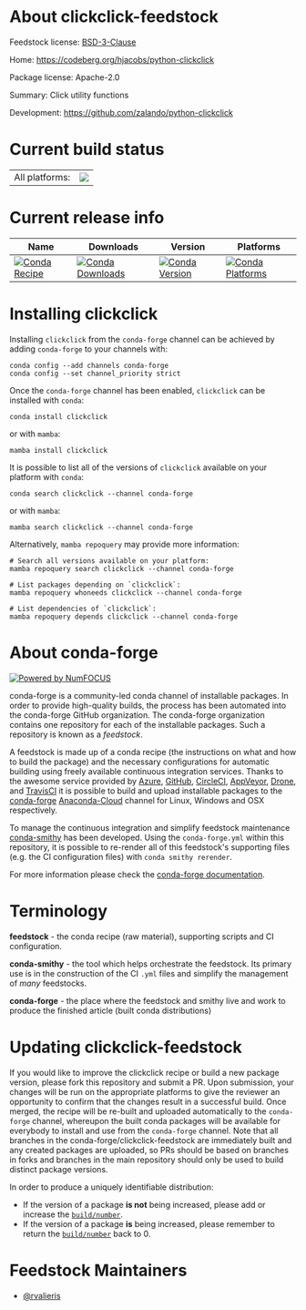 About clickclick-feedstock
==========================

Feedstock license: [BSD-3-Clause](https://github.com/conda-forge/clickclick-feedstock/blob/main/LICENSE.txt)

Home: https://codeberg.org/hjacobs/python-clickclick

Package license: Apache-2.0

Summary: Click utility functions

Development: https://github.com/zalando/python-clickclick

Current build status
====================


<table><tr><td>All platforms:</td>
    <td>
      <a href="https://dev.azure.com/conda-forge/feedstock-builds/_build/latest?definitionId=2828&branchName=main">
        <img src="https://dev.azure.com/conda-forge/feedstock-builds/_apis/build/status/clickclick-feedstock?branchName=main">
      </a>
    </td>
  </tr>
</table>

Current release info
====================

| Name | Downloads | Version | Platforms |
| --- | --- | --- | --- |
| [![Conda Recipe](https://img.shields.io/badge/recipe-clickclick-green.svg)](https://anaconda.org/conda-forge/clickclick) | [![Conda Downloads](https://img.shields.io/conda/dn/conda-forge/clickclick.svg)](https://anaconda.org/conda-forge/clickclick) | [![Conda Version](https://img.shields.io/conda/vn/conda-forge/clickclick.svg)](https://anaconda.org/conda-forge/clickclick) | [![Conda Platforms](https://img.shields.io/conda/pn/conda-forge/clickclick.svg)](https://anaconda.org/conda-forge/clickclick) |

Installing clickclick
=====================

Installing `clickclick` from the `conda-forge` channel can be achieved by adding `conda-forge` to your channels with:

```
conda config --add channels conda-forge
conda config --set channel_priority strict
```

Once the `conda-forge` channel has been enabled, `clickclick` can be installed with `conda`:

```
conda install clickclick
```

or with `mamba`:

```
mamba install clickclick
```

It is possible to list all of the versions of `clickclick` available on your platform with `conda`:

```
conda search clickclick --channel conda-forge
```

or with `mamba`:

```
mamba search clickclick --channel conda-forge
```

Alternatively, `mamba repoquery` may provide more information:

```
# Search all versions available on your platform:
mamba repoquery search clickclick --channel conda-forge

# List packages depending on `clickclick`:
mamba repoquery whoneeds clickclick --channel conda-forge

# List dependencies of `clickclick`:
mamba repoquery depends clickclick --channel conda-forge
```


About conda-forge
=================

[![Powered by
NumFOCUS](https://img.shields.io/badge/powered%20by-NumFOCUS-orange.svg?style=flat&colorA=E1523D&colorB=007D8A)](https://numfocus.org)

conda-forge is a community-led conda channel of installable packages.
In order to provide high-quality builds, the process has been automated into the
conda-forge GitHub organization. The conda-forge organization contains one repository
for each of the installable packages. Such a repository is known as a *feedstock*.

A feedstock is made up of a conda recipe (the instructions on what and how to build
the package) and the necessary configurations for automatic building using freely
available continuous integration services. Thanks to the awesome service provided by
[Azure](https://azure.microsoft.com/en-us/services/devops/), [GitHub](https://github.com/),
[CircleCI](https://circleci.com/), [AppVeyor](https://www.appveyor.com/),
[Drone](https://cloud.drone.io/welcome), and [TravisCI](https://travis-ci.com/)
it is possible to build and upload installable packages to the
[conda-forge](https://anaconda.org/conda-forge) [Anaconda-Cloud](https://anaconda.org/)
channel for Linux, Windows and OSX respectively.

To manage the continuous integration and simplify feedstock maintenance
[conda-smithy](https://github.com/conda-forge/conda-smithy) has been developed.
Using the ``conda-forge.yml`` within this repository, it is possible to re-render all of
this feedstock's supporting files (e.g. the CI configuration files) with ``conda smithy rerender``.

For more information please check the [conda-forge documentation](https://conda-forge.org/docs/).

Terminology
===========

**feedstock** - the conda recipe (raw material), supporting scripts and CI configuration.

**conda-smithy** - the tool which helps orchestrate the feedstock.
                   Its primary use is in the construction of the CI ``.yml`` files
                   and simplify the management of *many* feedstocks.

**conda-forge** - the place where the feedstock and smithy live and work to
                  produce the finished article (built conda distributions)


Updating clickclick-feedstock
=============================

If you would like to improve the clickclick recipe or build a new
package version, please fork this repository and submit a PR. Upon submission,
your changes will be run on the appropriate platforms to give the reviewer an
opportunity to confirm that the changes result in a successful build. Once
merged, the recipe will be re-built and uploaded automatically to the
`conda-forge` channel, whereupon the built conda packages will be available for
everybody to install and use from the `conda-forge` channel.
Note that all branches in the conda-forge/clickclick-feedstock are
immediately built and any created packages are uploaded, so PRs should be based
on branches in forks and branches in the main repository should only be used to
build distinct package versions.

In order to produce a uniquely identifiable distribution:
 * If the version of a package **is not** being increased, please add or increase
   the [``build/number``](https://docs.conda.io/projects/conda-build/en/latest/resources/define-metadata.html#build-number-and-string).
 * If the version of a package **is** being increased, please remember to return
   the [``build/number``](https://docs.conda.io/projects/conda-build/en/latest/resources/define-metadata.html#build-number-and-string)
   back to 0.

Feedstock Maintainers
=====================

* [@rvalieris](https://github.com/rvalieris/)

